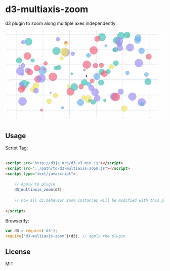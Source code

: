 d3-multiaxis-zoom
=================

d3 plugin to zoom along multiple axes independently


![zooming example](./images/zoom.gif)

## Usage

Script Tag:
```html

<script src="http://d3js.org/d3.v3.min.js"></script>
<script src="../path/to/d3-multiaxis-zoom.js"></script>
<script type="text/javascript">
	
	// Apply to plugin
	d3_multiaxis_zoom(d3);

	// now all d3.behavior.zoom instances will be modified with this plugin

</script>

```

Browserify:
```js
var d3 = require('d3');
require('d3-multiaxis-zoom')(d3); // apply the plugin

```

## License

MIT

